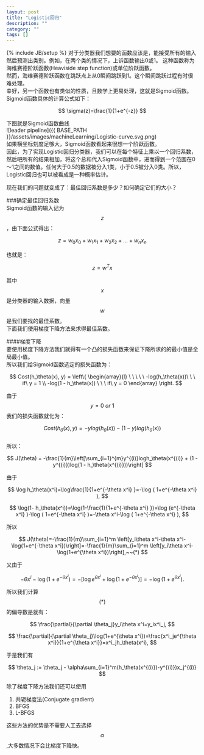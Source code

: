 ```yaml
---
layout: post
title: "Logistic回归"
description: ""
category: ""
tags: []
---
```

{% include JB/setup %}
对于分类器我们想要的函数应该是，能接受所有的输入然后预测出类别。例如，在两个类的情况下，上诉函数输出0或1。
这种函数称为 海维赛德阶跃函数(Heaviside step function)或单位阶跃函数。     
然而，海维赛德阶跃函数在跳跃点上从0瞬间跳跃到1。这个瞬间跳跃过程有时很难处理。    
幸好，另一个函数也有类似的性质，且数学上更易处理，这就是Sigmoid函数。    
Sigmoid函数具体的计算公式如下：    

$$ \sigma(z)=\frac{1}{1+e^{-z}} $$    

下图就是Sigmoid函数曲线    
![leader pipeline]({{ BASE_PATH }}/assets/images/machineLearning/Logistic-curve.svg.png)      
如果横坐标刻度足够大，Sigmoid函数看起来很想一个阶跃函数。    
因此，为了实现Logistic回归分类器，我们可以在每个特征上乘以一个回归系数，然后吧所有的结果相加，将这个总和代入Sigmoid函数中，进而得到一个范围在0～1之间的数值。任何大于0.5的数据被分入1类，小于0.5被分入0类。所以，Logistic回归也可以被看成是一种概率估计。    

现在我们的问题就变成了：最佳回归系数是多少？如何确定它们的大小？    


###确定最佳回归系数     
Sigmoid函数的输入记为 $$ z $$ ，由下面公式得出：     

$$ z = w_0x_0 + w_1x_1 + w_2x_2 + \dots + w_nx_n $$    

也就是：

$$ z = w^Tx $$    

其中 $$ x $$ 是分类器的输入数据，向量 $$ w $$ 是我们要找的最佳系数。    
下面我们使用梯度下降方法来求得最佳系数。

####梯度下降     
要使用梯度下降方法我们就得有一个凸的损失函数来保证下降所求的的最小值是全局最小值。      
所以我们给Sigmoid函数选定的损失函数为：     

$$
Cost(h_\theta(x), y) = 
\left\{ 
\begin{array}{l} 
\ \ \ \ \ -log(h_\theta(x))\ \ \ if\ y = 1 \\ 
-log(1 - h_\theta(x)) \ \ \ if\ y = 0 
\end{array} 
\right.
$$

由于 $$ y = 0\ or\ 1 $$我们的损失函数就化为：    

$$ Cost(h_\theta(x), y) = -ylog(h_\theta(x)) - (1 - y)log(h_\theta(x)) $$    
所以：

$$ J(\theta) = -\frac{1}{m}\left[\sum_{i=1}^{m}y^{(i)}logh_\theta(x^{(i)} + (1 - y^{(i)})log(1 - h_\theta(x^{(i)}))\right] $$    

由于    

$$  \log h_\theta(x^i)=\log\frac{1}{1+e^{-\theta x^i} }=-\log ( 1+e^{-\theta x^i} ),  $$

$$  \log(1- h_\theta(x^i))=\log(1-\frac{1}{1+e^{-\theta x^i} })=\log (e^{-\theta x^i} )-\log ( 1+e^{-\theta x^i} )=-\theta x^i-\log ( 1+e^{-\theta x^i} ), $$  

所以

$$ J(\theta)=-\frac{1}{m}\sum_{i=1}^m \left[y_i\theta x^i-\theta x^i-\log(1+e^{-\theta x^i})\right]=-\frac{1}{m}\sum_{i=1}^m \left[y_i\theta x^i-\log(1+e^{\theta x^i})\right],~~(*) $$ 

又由于 

$$
-\theta x^i-\log(1+e^{-\theta x^i})=
-\left[ \log e^{\theta x^i}+
\log(1+e^{-\theta x^i} )
\right]=-\log(1+e^{\theta x^i}).
$$

所以我们计算$$ (*) $$ 的偏导数是就有：    

$$ \frac{\partial}{\partial \theta_j}y_i\theta x^i=y_ix^i_j, $$

$$ \frac{\partial}{\partial \theta_j}\log(1+e^{\theta x^i})=\frac{x^i_je^{\theta x^i}}{1+e^{\theta x^i}}=x^i_jh_\theta(x^i), $$


于是我们有    

$$ \theta_j := \theta_j - \alpha\sum_{i=1}^m(h_\theta(x^{(i)})-y^{(i)})x_j^{(i)} $$


除了梯度下降方法我们还可以使用    
1. 共轭梯度法(Conjugate gradient)     
2. BFGS    
3. L-BFGS    

这些方法的优势是不需要人工去选择 $$ \alpha $$ ,大多数情况下会比梯度下降快。
